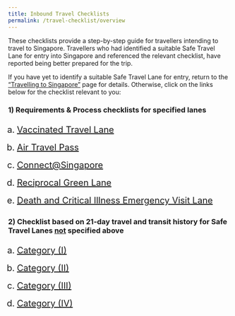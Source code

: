 ```yaml
---
title: Inbound Travel Checklists
permalink: /travel-checklist/overview
---
```

These checklists provide a step-by-step guide for travellers intending to travel to Singapore. Travellers who had identified a suitable Safe Travel Lane for entry into Singapore and referenced the relevant checklist, have reported being better prepared for the trip. 

If you have yet to identify a suitable Safe Travel Lane for entry, return to the [“Travelling to Singapore”](/arriving/overview) page for details. Otherwise, click on the links below for the checklist relevant to you:

### 1)	Requirements & Process checklists for specified lanes

<ol style="padding-left:20px; font-size:20px; margin-bottom:0px;">
	<li style="font-size:20px; margin-top:0px; margin-bottom:0px; line-height:1.5; list-style-type:lower-alpha; "><a href="/vtl/requirements-and-process">Vaccinated Travel Lane</a>
	</li>
	<li style="font-size:20px; margin-top:10px; margin-bottom:0px; line-height:1.5; list-style-type:lower-alpha; "><a href="/atp/requirements-and-process">Air Travel Pass</a>
	</li>
		<li style="font-size:20px; margin-top:10px; margin-bottom:0px; line-height:1.5; list-style-type:lower-alpha; "><a href="/connectsg/overview">Connect@Singapore</a>
	</li>
		<li style="font-size:20px; margin-top:10px; margin-bottom:0px; line-height:1.5; list-style-type:lower-alpha; "><a href="/rgl/overview">Reciprocal Green Lane</a>
	</li>
		<li style="font-size:20px; margin-top:10px; margin-bottom:0px; line-height:1.5; list-style-type:lower-alpha; "><a href="/travel-checklist/dcev">Death and Critical Illness Emergency Visit Lane</a>
	</li>
</ol>

### 2)	Checklist based on 21-day travel and transit history for Safe Travel Lanes <u>not</u> specified above

<ol style="padding-left:20px; font-size:20px; margin-bottom:0px;">
	<li style="font-size:20px; margin-top:0px; margin-bottom:0px; line-height:1.5; list-style-type:lower-alpha; "><a href="/travel-checklist/category-1">Category (I)</a>
	</li>
	<li style="font-size:20px; margin-top:10px; margin-bottom:0px; line-height:1.5; list-style-type:lower-alpha; "><a href="/travel-checklist/category-2">Category (II)</a>
		</li> 
		<li style="font-size:20px; margin-top:10px; margin-bottom:0px; line-height:1.5; list-style-type:lower-alpha; "><a href="/travel-checklist/category-3">Category (III)</a>
	</li>
		<li style="font-size:20px; margin-top:10px; margin-bottom:0px; line-height:1.5; list-style-type:lower-alpha; "><a href="/travel-checklist/category-4">Category (IV)</a>
	</li>
</ol>